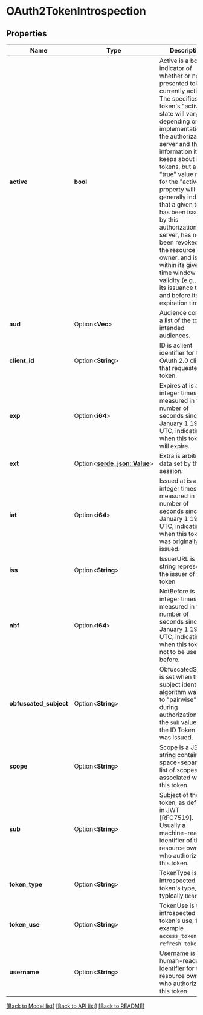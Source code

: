 # OAuth2TokenIntrospection

## Properties

Name | Type | Description | Notes
------------ | ------------- | ------------- | -------------
**active** | **bool** | Active is a boolean indicator of whether or not the presented token is currently active.  The specifics of a token's \"active\" state will vary depending on the implementation of the authorization server and the information it keeps about its tokens, but a \"true\" value return for the \"active\" property will generally indicate that a given token has been issued by this authorization server, has not been revoked by the resource owner, and is within its given time window of validity (e.g., after its issuance time and before its expiration time). | 
**aud** | Option<**Vec<String>**> | Audience contains a list of the token's intended audiences. | [optional]
**client_id** | Option<**String**> | ID is aclient identifier for the OAuth 2.0 client that requested this token. | [optional]
**exp** | Option<**i64**> | Expires at is an integer timestamp, measured in the number of seconds since January 1 1970 UTC, indicating when this token will expire. | [optional]
**ext** | Option<[**serde_json::Value**](.md)> | Extra is arbitrary data set by the session. | [optional]
**iat** | Option<**i64**> | Issued at is an integer timestamp, measured in the number of seconds since January 1 1970 UTC, indicating when this token was originally issued. | [optional]
**iss** | Option<**String**> | IssuerURL is a string representing the issuer of this token | [optional]
**nbf** | Option<**i64**> | NotBefore is an integer timestamp, measured in the number of seconds since January 1 1970 UTC, indicating when this token is not to be used before. | [optional]
**obfuscated_subject** | Option<**String**> | ObfuscatedSubject is set when the subject identifier algorithm was set to \"pairwise\" during authorization. It is the `sub` value of the ID Token that was issued. | [optional]
**scope** | Option<**String**> | Scope is a JSON string containing a space-separated list of scopes associated with this token. | [optional]
**sub** | Option<**String**> | Subject of the token, as defined in JWT [RFC7519]. Usually a machine-readable identifier of the resource owner who authorized this token. | [optional]
**token_type** | Option<**String**> | TokenType is the introspected token's type, typically `Bearer`. | [optional]
**token_use** | Option<**String**> | TokenUse is the introspected token's use, for example `access_token` or `refresh_token`. | [optional]
**username** | Option<**String**> | Username is a human-readable identifier for the resource owner who authorized this token. | [optional]

[[Back to Model list]](../README.md#documentation-for-models) [[Back to API list]](../README.md#documentation-for-api-endpoints) [[Back to README]](../README.md)


